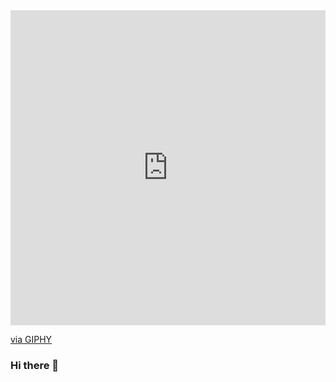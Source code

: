 <div style="width:100%;height:0;padding-bottom:100%;position:relative;"><iframe src="https://giphy.com/embed/UoLt6Tm8wlSnWGfSFs" width="100%" height="100%" style="position:absolute" frameBorder="0" class="giphy-embed" allowFullScreen></iframe></div><p><a href="https://giphy.com/stickers/kodewithklossy-coding-klossy-karliekloss-UoLt6Tm8wlSnWGfSFs">via GIPHY</a></p>



### Hi there 👋

<!--
**OwlShinobi/OwlShinobi** is a ✨ _special_ ✨ repository because its `README.md` (this file) appears on your GitHub profile.

Here are some ideas to get you started:

- 🔭 I’m currently working on ...
- 🌱 I’m currently learning ...
- 👯 I’m looking to collaborate on ...
- 🤔 I’m looking for help with ...
- 💬 Ask me about ...
- 📫 How to reach me: ...
- 😄 Pronouns: ...
- ⚡ Fun fact: ...
-->
